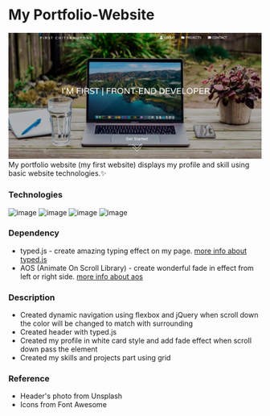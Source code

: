 # My Portfolio-Website
![image](https://github.com/firstneverrest/Portfolio-Website/blob/master/portfolio-thumbnail.jpg)
My portfolio website (my first website) displays my profile and skill using basic website technologies.✨
### Technologies
![image](https://img.shields.io/badge/HTML5-E34F26?style=for-the-badge&logo=html5&logoColor=white)
![image](https://img.shields.io/badge/CSS3-1572B6?style=for-the-badge&logo=css3&logoColor=white)
![image](https://img.shields.io/badge/JavaScript-F7DF1E?style=for-the-badge&logo=javascript&logoColor=black)
![image](https://img.shields.io/badge/jQuery-0769AD?style=for-the-badge&logo=jquery&logoColor=white)

### Dependency
- typed.js - create amazing typing effect on my page. [more info about typed.js](https://github.com/mattboldt/typed.js/)
- AOS (Animate On Scroll Library) - create wonderful fade in effect from left or right side. [more info about aos](https://michalsnik.github.io/aos/)

### Description
- Created dynamic navigation using flexbox and jQuery when scroll down the color will be changed to match with surrounding
- Created header with typed.js
- Created my profile in white card style and add fade effect when scroll down pass the element
- Created my skills and projects part using grid

### Reference
- Header's photo from Unsplash
- Icons from Font Awesome

